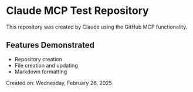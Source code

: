 # Claude MCP Test Repository

This repository was created by Claude using the GitHub MCP functionality.

## Features Demonstrated
- Repository creation
- File creation and updating
- Markdown formatting

Created on: Wednesday, February 26, 2025